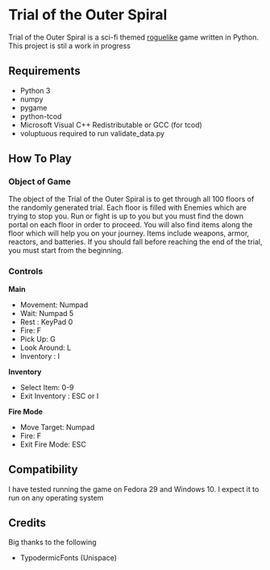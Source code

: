 # Trial of the Outer Spiral
Trial of the Outer Spiral is a sci-fi themed [roguelike](https://en.wikipedia.org/wiki/Roguelike) game written in Python. This project is stil a work in progress

## Requirements
  * Python 3
  * numpy
  * pygame
  * python-tcod
  * Microsoft Visual C++ Redistributable or GCC (for tcod)
  * voluptuous required to run validate_data.py
 

## How To Play
### Object of Game
The object of the Trial of the Outer Spiral is to get through all 100 floors of the randomly generated trial. Each floor is filled with Enemies 
which are trying to stop you. Run or fight is up to you but you must find the down portal on each floor in order to proceed. You will also find items along the floor which will help you on your journey. Items include weapons, 
armor, reactors, and batteries. If you should fall before reaching the end of the trial, you must start from the beginning. 



### Controls
**Main**
* Movement: Numpad 
* Wait: Numpad 5
* Rest : KeyPad 0
* Fire: F
* Pick Up: G
* Look Around: L
* Inventory : I

**Inventory**
* Select Item: 0-9
* Exit Inventory : ESC or I

**Fire Mode**
* Move Target: Numpad
* Fire: F
* Exit Fire Mode: ESC

## Compatibility
I have tested running the game on Fedora 29 and Windows 10. I expect it to run on any operating system

## Credits
Big thanks to the following

* TypodermicFonts (Unispace)

  
